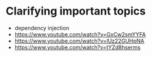 # Clarifying important topics

*  dependency injection
* https://www.youtube.com/watch?v=GxCw2smYYFA
* https://www.youtube.com/watch?v=lUz22GUHpNA
* https://www.youtube.com/watch?v=tYZd8hserms
